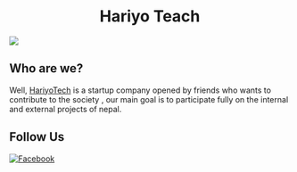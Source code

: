 # <h1 align="center">Hariyo Teach</h1>
<img src="https://github.com/sandipbhandari07/.github-1/blob/main/back.jpg">


## Who are we?

Well, [HariyoTech](https://github.com/Hariyo-Tech) is a startup company opened by friends who wants to contribute to the society , our main goal is to participate fully on the internal and external projects of nepal.

## Follow Us
[![Facebook](https://img.shields.io/badge/Facebook-33B8FF?style=for-the-badge&logo=Facebook&logoColor=white)](https://www.facebook.com/profile.php?id=100085100606283) 

